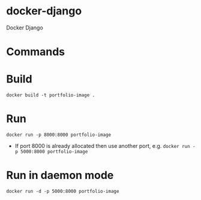 # docker-django
Docker Django


# Commands

# Build
`docker build -t portfolio-image .`

# Run
`docker run -p 8000:8000 portfolio-image`
- If port 8000 is already allocated then use another port, e.g.
`docker run -p 5000:8000 portfolio-image`

# Run in daemon mode
`docker run -d -p 5000:8000 portfolio-image`